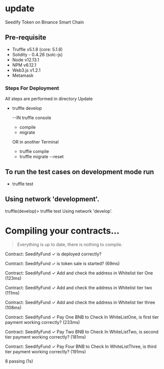 # update
Seedify Token on Binance Smart Chain

## Pre-requisite

* Truffle v5.1.8 (core: 5.1.8)
* Solidity - 0.4.26 (solc-js)
* Node v12.13.1
* NPM v6.12.1
* Web3.js v1.2.1
* Metamask

### Steps For Deployment

All steps are performed in directory Update

* truffle develop

    --IN truffle console
    * compile
    * migrate

    OR in another Terminal
    * truffle compile 
    * truffle migrate --reset

## To run the test cases on development mode run

* truffle test

## Using network 'development'.


truffle(develop)> truffle test
Using network 'develop'.



Compiling your contracts...
===========================
> Everything is up to date, there is nothing to compile.



  Contract: SeedifyFund
    ✓ is deployed correctly?

  Contract: SeedifyFund
    ✓ is token sale is started? (69ms)

  Contract: SeedifyFund
    ✓ Add and check the address in Whitelist tier One (123ms)

  Contract: SeedifyFund
    ✓ Add and check the address in Whitelist tier two (111ms)

  Contract: SeedifyFund
    ✓ Add and check the address in Whitelist tier three (108ms)

  Contract: SeedifyFund
    ✓ Pay One BNB to Check In WhiteListOne, is first tier payment working correctly? (233ms)

  Contract: SeedifyFund
    ✓ Pay Two BNB to Check In WhiteListTwo, is second tier payment working correctly? (181ms)

  Contract: SeedifyFund
    ✓ Pay Four BNB to Check In WhiteListThree, is third tier payment working correctly? (191ms)


  8 passing (1s)
